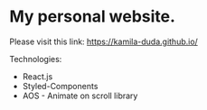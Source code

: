 # My personal website.

Please visit this link: https://kamila-duda.github.io/

Technologies:
- React.js
- Styled-Components
- AOS - Animate on scroll library
